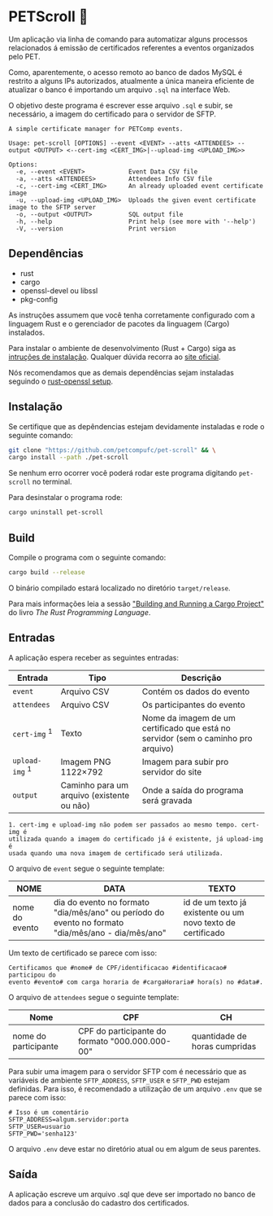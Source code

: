 # PETScroll :scroll:
Um aplicação via linha de comando para automatizar alguns processos
relacionados á emissão de certificados referentes a eventos organizados pelo
PET.

Como, aparentemente, o acesso remoto ao banco de dados MySQL é restrito a alguns
IPs autorizados, atualmente a única maneira eficiente de atualizar o banco 
é importando um arquivo `.sql` na interface Web.

O objetivo deste programa é escrever esse arquivo `.sql` e subir, se necessário,
a imagem do certificado para o servidor de SFTP.

```
A simple certificate manager for PETComp events.

Usage: pet-scroll [OPTIONS] --event <EVENT> --atts <ATTENDEES> --output <OUTPUT> <--cert-img <CERT_IMG>|--upload-img <UPLOAD_IMG>>

Options:
  -e, --event <EVENT>            Event Data CSV file
  -a, --atts <ATTENDEES>         Attendees Info CSV file
  -c, --cert-img <CERT_IMG>      An already uploaded event certificate image
  -u, --upload-img <UPLOAD_IMG>  Uploads the given event certificate image to the SFTP server
  -o, --output <OUTPUT>          SQL output file
  -h, --help                     Print help (see more with '--help')
  -V, --version                  Print version
```

## Dependências
- rust
- cargo
- openssl-devel ou libssl
- pkg-config

As instruções assumem que você tenha corretamente configurado com a linguagem 
Rust e o gerenciador de pacotes da linguagem (Cargo) instalados.

Para instalar o ambiente de desenvolvimento (Rust + Cargo) siga as [intruções
de instalação](https://www.rust-lang.org/tools/install).
Qualquer dúvida recorra ao [site oficial](https://www.rust-lang.org/).

Nós recomendamos que as demais dependências sejam instaladas seguindo o
[rust-openssl setup](https://docs.rs/openssl/latest/openssl/#automatic).

## Instalação
Se certifique que as depêndencias estejam devidamente instaladas e rode o
seguinte comando:

```bash
git clone "https://github.com/petcompufc/pet-scroll" && \
cargo install --path ./pet-scroll
```

Se nenhum erro ocorrer você poderá rodar este programa digitando `pet-scroll`
no terminal.

Para desinstalar o programa rode:
```bash
cargo uninstall pet-scroll
```

## Build
Compile o programa com o seguinte comando:

```bash
cargo build --release
```

O binário compilado estará localizado no diretório `target/release`.

Para mais informações leia a sessão
["Building and Running a Cargo Project"](https://doc.rust-lang.org/stable/book/ch01-03-hello-cargo.html#building-and-running-a-cargo-project) do livro _The Rust Programming Language_.

## Entradas
A aplicação espera receber as seguintes entradas:

| Entrada    | Tipo    | Descrição    |
|---------------- | --------------- | --------------- |
| `event`    | Arquivo CSV    | Contém os dados do evento |
| `attendees`    | Arquivo CSV | Os participantes do evento |
| `cert-img` <sup>1</sup> | Texto | Nome da imagem de um certificado que está no servidor (sem o caminho pro arquivo) |
| `upload-img` <sup>1</sup> | Imagem PNG 1122×792 | Imagem para subir pro servidor do site |
| `output` | Caminho para um arquivo (existente ou não) | Onde a saída do programa será gravada |

```
1. cert-img e upload-img não podem ser passados ao mesmo tempo. cert-img é
utilizada quando a imagem do certificado já é existente, já upload-img é 
usada quando uma nova imagem de certificado será utilizada.
```

O arquivo de `event` segue o seguinte template:

| NOME | DATA | TEXTO |
| --- | --- | --- |
| nome do evento | dia do evento no formato "dia/mês/ano" ou período do evento no formato "dia/mês/ano - dia/mês/ano" | id de um texto já existente ou um novo texto de certificado |

Um texto de certificado se parece com isso:

```
Certificamos que #nome# de CPF/identificacao #identificacao# participou do 
evento #evento# com carga horaria de #cargaHoraria# hora(s) no #data#.
```


O arquivo de `attendees` segue o seguinte template:

| Nome    | CPF    | CH    |
|---------------- | --------------- | --------------- |
| nome do participante | CPF do participante do formato "000.000.000-00" | quantidade de horas cumpridas |

Para subir uma imagem para o servidor SFTP com é necessário que as variáveis
de ambiente `SFTP_ADDRESS`, `SFTP_USER` e `SFTP_PWD` estejam definidas. Para isso,
é recomendado a utilização de um arquivo `.env` que se parece com isso:

```env
# Isso é um comentário
SFTP_ADDRESS=algum.servidor:porta
SFTP_USER=usuario
SFTP_PWD='senha123'
```

O arquivo `.env` deve estar no diretório atual ou em algum de seus parentes.

## Saída
A aplicação escreve um arquivo .sql que deve ser importado no banco de dados
para a conclusão do cadastro dos certificados.
